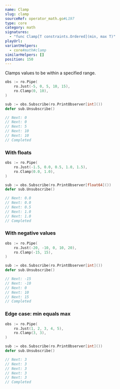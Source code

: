 ```yaml
---
name: Clamp
slug: clamp
sourceRef: operator_math.go#L197
type: core
category: math
signatures:
  - "func Clamp[T constraints.Ordered](min, max T)"
playUrl:
variantHelpers:
  - core#math#clamp
similarHelpers: []
position: 150
---
```


Clamps values to be within a specified range.

```go
obs := ro.Pipe(
    ro.Just(-5, 0, 5, 10, 15),
    ro.Clamp(0, 10),
)

sub := obs.Subscribe(ro.PrintObserver[int]())
defer sub.Unsubscribe()

// Next: 0
// Next: 0
// Next: 5
// Next: 10
// Next: 10
// Completed
```

### With floats

```go
obs := ro.Pipe(
    ro.Just(-1.5, 0.0, 0.5, 1.0, 1.5),
    ro.Clamp(0.0, 1.0),
)

sub := obs.Subscribe(ro.PrintObserver[float64]())
defer sub.Unsubscribe()

// Next: 0.0
// Next: 0.0
// Next: 0.5
// Next: 1.0
// Next: 1.0
// Completed
```

### With negative values

```go
obs := ro.Pipe(
    ro.Just(-20, -10, 0, 10, 20),
    ro.Clamp(-15, 15),
)

sub := obs.Subscribe(ro.PrintObserver[int]())
defer sub.Unsubscribe()

// Next: -15
// Next: -10
// Next: 0
// Next: 10
// Next: 15
// Completed
```

### Edge case: min equals max

```go
obs := ro.Pipe(
    ro.Just(1, 2, 3, 4, 5),
    ro.Clamp(3, 3),
)

sub := obs.Subscribe(ro.PrintObserver[int]())
defer sub.Unsubscribe()

// Next: 3
// Next: 3
// Next: 3
// Next: 3
// Next: 3
// Completed
```
